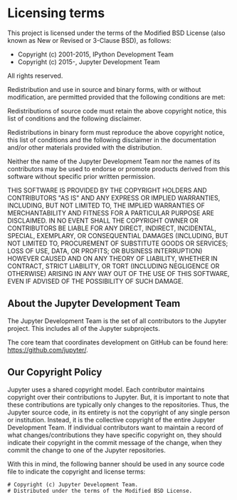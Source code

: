 # Licensing terms

This project is licensed under the terms of the Modified BSD License (also known as New or Revised or 3-Clause BSD), as
follows:

- Copyright (c) 2001-2015, IPython Development Team
- Copyright (c) 2015-, Jupyter Development Team

All rights reserved.

Redistribution and use in source and binary forms, with or without modification, are permitted provided that the
following conditions are met:

Redistributions of source code must retain the above copyright notice, this list of conditions and the following
disclaimer.

Redistributions in binary form must reproduce the above copyright notice, this list of conditions and the following
disclaimer in the documentation and/or other materials provided with the distribution.

Neither the name of the Jupyter Development Team nor the names of its contributors may be used to endorse or promote
products derived from this software without specific prior written permission.

THIS SOFTWARE IS PROVIDED BY THE COPYRIGHT HOLDERS AND CONTRIBUTORS "AS IS" AND ANY EXPRESS OR IMPLIED WARRANTIES,
INCLUDING, BUT NOT LIMITED TO, THE IMPLIED WARRANTIES OF MERCHANTABILITY AND FITNESS FOR A PARTICULAR PURPOSE ARE
DISCLAIMED. IN NO EVENT SHALL THE COPYRIGHT OWNER OR CONTRIBUTORS BE LIABLE FOR ANY DIRECT, INDIRECT, INCIDENTAL,
SPECIAL, EXEMPLARY, OR CONSEQUENTIAL DAMAGES (INCLUDING, BUT NOT LIMITED TO, PROCUREMENT OF SUBSTITUTE GOODS OR
SERVICES; LOSS OF USE, DATA, OR PROFITS; OR BUSINESS INTERRUPTION) HOWEVER CAUSED AND ON ANY THEORY OF LIABILITY,
WHETHER IN CONTRACT, STRICT LIABILITY, OR TORT (INCLUDING NEGLIGENCE OR OTHERWISE) ARISING IN ANY WAY OUT OF THE USE OF
THIS SOFTWARE, EVEN IF ADVISED OF THE POSSIBILITY OF SUCH DAMAGE.

## About the Jupyter Development Team

The Jupyter Development Team is the set of all contributors to the Jupyter project. This includes all of the Jupyter
subprojects.

The core team that coordinates development on GitHub can be found here: https://github.com/jupyter/.

## Our Copyright Policy

Jupyter uses a shared copyright model. Each contributor maintains copyright over their contributions to Jupyter. But, it
is important to note that these contributions are typically only changes to the repositories. Thus, the Jupyter source
code, in its entirety is not the copyright of any single person or institution. Instead, it is the collective copyright
of the entire Jupyter Development Team. If individual contributors want to maintain a record of what
changes/contributions they have specific copyright on, they should indicate their copyright in the commit message of the
change, when they commit the change to one of the Jupyter repositories.

With this in mind, the following banner should be used in any source code file to indicate the copyright and license
terms:

    # Copyright (c) Jupyter Development Team.
    # Distributed under the terms of the Modified BSD License.
